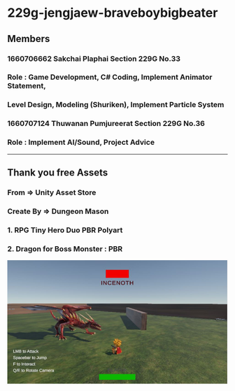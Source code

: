 # 229g-jengjaew-braveboybigbeater

## Members

### 1660706662 Sakchai Plaphai Section 229G No.33

### Role : Game Development, C# Coding, Implement Animator Statement,

### Level Design, Modeling (Shuriken), Implement Particle System

### 1660707124 Thuwanan Pumjureerat Section 229G No.36

### Role : Implement AI/Sound, Project Advice

---

## Thank you free Assets

### From => Unity Asset Store

### Create By => Dungeon Mason

### 1. RPG Tiny Hero Duo PBR Polyart

### 2. Dragon for Boss Monster : PBR

![Capture01](<Capture01.JPG>)
